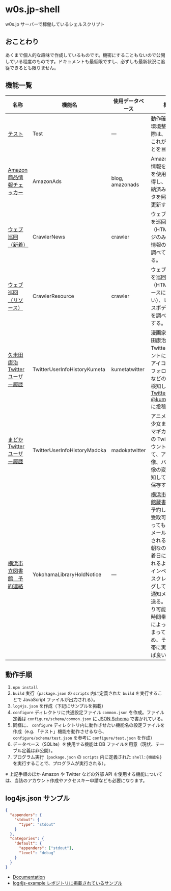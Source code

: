# w0s.jp-shell

w0s.jp サーバーで稼働しているシェルスクリプト

## おことわり

あくまで個人的な趣味で作成しているものです。機密にすることもないので公開している程度のものです。ドキュメントも最低限ですし、必ずしも最新状況に追従できるとも限りません。

## 機能一覧

| 名称 | 機能名 | 使用データベース | 概要 |
|-|-|-|-|
| [テスト](src/component/Test.ts) | Test | ― | 動作確認用。環境整備する際は、まずはこれが動くことを目指す。 |
| [Amazon 商品情報チェッカー](src/component/AmazonAds.ts) | AmazonAds | blog, amazonads | Amazon 商品情報を PA-API を使用して取得し、 DB に格納済みのデータを照合して更新する。 |
| [ウェブ巡回（新着）](src/component/CrawlerNews.ts) | CrawlerNews | crawler | ウェブページを巡回し（HTML ページのみ）、新着情報の差分を調べて通知する。 |
| [ウェブ巡回（リソース）](src/component/CrawlerResource.ts) | CrawlerResource | crawler | ウェブページを巡回し（HTML リソースに限らない）、レスポンスボディの差分を調べて通知する。 |
| [久米田康治 Twitter ユーザー履歴](src/component/TwitterUserInfoHistoryKumeta.ts) | TwitterUserInfoHistoryKumeta | kumetatwitter | 漫画家、久米田康治の Twitter アカウントについて、アイコン画像やフォロワー数などの変更を検知して [Twitter: @kumeta_icon](https://twitter.com/kumeta_icon) に投稿する。 |
| [まどか Twitter ユーザー履歴](src/component/TwitterUserInfoHistoryMadoka.ts) | TwitterUserInfoHistoryMadoka | madokatwitter | アニメ『魔法少女まどか☆マギカ』関連の Twitter アカウントについて、アイコン画像、バナー画像の変更を検知して履歴を保存する。 |
| [横浜市立図書館　予約連絡](src/component/YokohamaLibraryHoldNotice.ts) | YokohamaLibraryHoldNotice | ― | [横浜市立図書館蔵書検索](https://opac.lib.city.yokohama.lg.jp/opac/)で予約した本は受取可能になっても予約連絡メールが送信されるのは翌朝なので、到着日に受け取れるようログインページをスクレイピングして独自に通知メールを送る。（受け取り可能になる時間帯は各館によって概ね決まっているため、その時間帯に実行すれば良い） |

## 動作手順

1. `npm install`
1. `build` 実行（`package.json` の `scripts` 内に定義された `build` を実行することで JavaScript ファイルが出力される）。
1. `log4js.json` を作成（下記にサンプルを掲載）
1. `configure` ディレクトリに共通設定ファイル `common.json` を作成。ファイル定義は `configure/schema/common.json` に [JSON Schema](https://json-schema.org/) で書かれている。
1. 同様に、 `configure` ディレクトリ内に動作させたい機能名の設定ファイルを作成（e.g. 「テスト」機能を動作させるなら、 `configure/schema/test.json` を参考に `configure/test.json` を作成）
1. データベース（SQLite）を使用する機能は DB ファイルを用意（現状、テーブル定義は非公開）。
1. プログラム実行（`package.json` の `scripts` 内に定義された `shell:{機能名}` を実行することで、プログラムが実行される）。

※ 上記手順のほか Amazon や Twitter などの外部 API を使用する機能については、当該のアカウント作成やアクセスキー申請なども必要になります。

## log4js.json サンプル

```json
{
  "appenders": {
    "stdout": {
      "type": "stdout"
    }
  },
  "categories": {
    "default": {
      "appenders": ["stdout"],
      "level": "debug"
    }
  }
}
```

- [Documentation](https://log4js-node.github.io/log4js-node/)
- [log4js-example レポジトリに掲載されているサンプル](https://github.com/log4js-node/log4js-example/blob/master/config/log4js.json)
